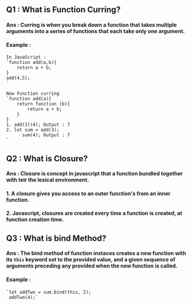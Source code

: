 ## Q1 : What is Function Curring?
#### Ans : Curring is when you break down a function that takes multiple arguments into a series of functions that each take only one argument.

#### Example : 
    In JavaScript : 
    `function add(a,b){
        return a + b;
    }
    add(4,5);
    `

    Now Function curring
    `function add(a){
        return function (b){
            return a + b;
        }
    }
    1. add(3)(4); Output : 7
    2. let sum = add(3);
          sum(4); Output : 7 
    `
## Q2 : What is Closure?
#### Ans : Closure is concept in javascript that a function bundled together with teir the lexical environment.
#### 1. A closure gives you access to an outer function's from an inner function.
#### 2. Javascript, closures are created every time a function is created, at function creation time.

## Q3 : What is bind Method?
#### Ans : The bind method of function instaces creates a new function with its `this` keyword set to the provided value, and a given sequence of arguments preceding any provided when the new function is called.
#### Example : 
    `let addTwo = sum.bind(this, 2);
     addTwo(4);`
